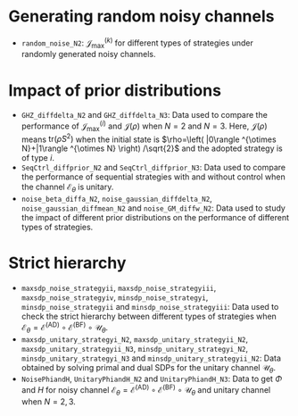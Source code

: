 # Generating random noisy channels
- `random_noise_N2`: $\mathcal{J}_{\mathrm{max}}^{(k)}$ for different types of strategies under randomly generated noisy channels.

# Impact of prior distributions
- `GHZ_diffdelta_N2` and `GHZ_diffdelta_N3`: Data used to compare the performance of $\mathcal{J} _{\max}^{\left( i \right)}$ and $\mathcal{J} \left( \rho \right)$ when $N=2$ and $N=3$. Here, $\mathcal{J}\left( \rho \right)$ means $\mathrm{tr}\left( \bar{\rho}S^2 \right)$ when the initial state is $\rho=\left( |0\rangle ^{\otimes N}+|1\rangle ^{\otimes N} \right) /\sqrt{2}$ and the adopted strategy is of type $i$.
- `SeqCtrl_diffprior_N2` and `SeqCtrl_diffprior_N3`: Data used to compare the performance of sequential strategies with and without control when the channel $\mathcal{E}_\theta$ is unitary.
- `noise_beta_diffa_N2`, `noise_gaussian_diffdelta_N2`, `noise_gaussian_diffmean_N2` and `noise_GM_diffw_N2`: Data used to study the impact of different prior distributions on the performance of different types of strategies.

# Strict hierarchy
- `maxsdp_noise_strategyii`, `maxsdp_noise_strategyiii`, `maxsdp_noise_strategyiv`, `minsdp_noise_strategyi`, `minsdp_noise_strategyii` and `minsdp_noise_strategyiii`: Data used to check the strict hierarchy between different types of strategies when $\mathcal{E} _{\theta}=\mathcal{E} ^{(\mathrm{AD)}}\circ \mathcal{E} ^{(\mathrm{BF)}}\circ \mathcal{U} _{\theta}$.
- `maxsdp_unitary_strategyi_N2`, `maxsdp_unitary_strategyii_N2`, `maxsdp_unitary_strategyii_N3`, `minsdp_unitary_strategyi_N2`, `minsdp_unitary_strategyi_N3` and `minsdp_unitary_strategyii_N2`: Data obtained by solving primal and dual SDPs for the unitary channel $\mathcal{U}_\theta$.
- `NoisePhiandH`, `UnitaryPhiandH_N2` and `UnitaryPhiandH_N3`: Data to get $\Phi$ and $H$ for noisy channel $\mathcal{E} _{\theta}=\mathcal{E} ^{(\mathrm{AD)}}\circ \mathcal{E} ^{(\mathrm{BF)}}\circ \mathcal{U} _{\theta}$ and unitary channel when $N=2,3$.
